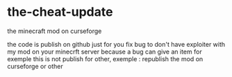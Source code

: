 # the-cheat-update
the minecraft mod on curseforge

the code is publish on github just for you fix bug to don't have exploiter with my mod on your minecrft server because a bug can give an item for exemple
this is not publish for other, exemple : republish the mod on curseforge or other

